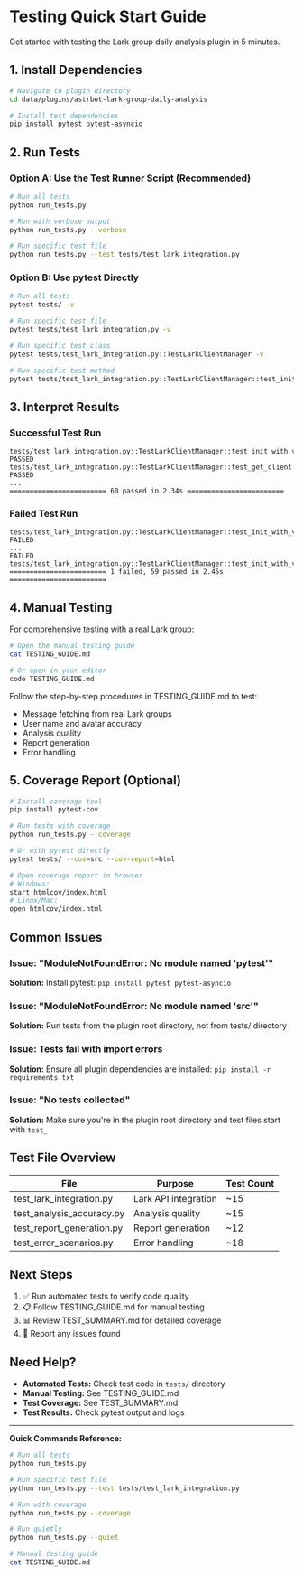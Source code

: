# Testing Quick Start Guide

Get started with testing the Lark group daily analysis plugin in 5 minutes.

## 1. Install Dependencies

```bash
# Navigate to plugin directory
cd data/plugins/astrbot-lark-group-daily-analysis

# Install test dependencies
pip install pytest pytest-asyncio
```

## 2. Run Tests

### Option A: Use the Test Runner Script (Recommended)

```bash
# Run all tests
python run_tests.py

# Run with verbose output
python run_tests.py --verbose

# Run specific test file
python run_tests.py --test tests/test_lark_integration.py
```

### Option B: Use pytest Directly

```bash
# Run all tests
pytest tests/ -v

# Run specific test file
pytest tests/test_lark_integration.py -v

# Run specific test class
pytest tests/test_lark_integration.py::TestLarkClientManager -v

# Run specific test method
pytest tests/test_lark_integration.py::TestLarkClientManager::test_init_with_valid_adapter -v
```

## 3. Interpret Results

### Successful Test Run
```
tests/test_lark_integration.py::TestLarkClientManager::test_init_with_valid_adapter PASSED
tests/test_lark_integration.py::TestLarkClientManager::test_get_client PASSED
...
======================== 60 passed in 2.34s ========================
```

### Failed Test Run
```
tests/test_lark_integration.py::TestLarkClientManager::test_init_with_valid_adapter FAILED
...
FAILED tests/test_lark_integration.py::TestLarkClientManager::test_init_with_valid_adapter
======================== 1 failed, 59 passed in 2.45s ========================
```

## 4. Manual Testing

For comprehensive testing with a real Lark group:

```bash
# Open the manual testing guide
cat TESTING_GUIDE.md

# Or open in your editor
code TESTING_GUIDE.md
```

Follow the step-by-step procedures in TESTING_GUIDE.md to test:
- Message fetching from real Lark groups
- User name and avatar accuracy
- Analysis quality
- Report generation
- Error handling

## 5. Coverage Report (Optional)

```bash
# Install coverage tool
pip install pytest-cov

# Run tests with coverage
python run_tests.py --coverage

# Or with pytest directly
pytest tests/ --cov=src --cov-report=html

# Open coverage report in browser
# Windows:
start htmlcov/index.html
# Linux/Mac:
open htmlcov/index.html
```

## Common Issues

### Issue: "ModuleNotFoundError: No module named 'pytest'"
**Solution:** Install pytest: `pip install pytest pytest-asyncio`

### Issue: "ModuleNotFoundError: No module named 'src'"
**Solution:** Run tests from the plugin root directory, not from tests/ directory

### Issue: Tests fail with import errors
**Solution:** Ensure all plugin dependencies are installed: `pip install -r requirements.txt`

### Issue: "No tests collected"
**Solution:** Make sure you're in the plugin root directory and test files start with `test_`

## Test File Overview

| File | Purpose | Test Count |
|------|---------|------------|
| test_lark_integration.py | Lark API integration | ~15 |
| test_analysis_accuracy.py | Analysis quality | ~15 |
| test_report_generation.py | Report generation | ~12 |
| test_error_scenarios.py | Error handling | ~18 |

## Next Steps

1. ✅ Run automated tests to verify code quality
2. 📋 Follow TESTING_GUIDE.md for manual testing
3. 📊 Review TEST_SUMMARY.md for detailed coverage
4. 🐛 Report any issues found

## Need Help?

- **Automated Tests:** Check test code in `tests/` directory
- **Manual Testing:** See TESTING_GUIDE.md
- **Test Coverage:** See TEST_SUMMARY.md
- **Test Results:** Check pytest output and logs

---

**Quick Commands Reference:**

```bash
# Run all tests
python run_tests.py

# Run specific test file
python run_tests.py --test tests/test_lark_integration.py

# Run with coverage
python run_tests.py --coverage

# Run quietly
python run_tests.py --quiet

# Manual testing guide
cat TESTING_GUIDE.md
```
